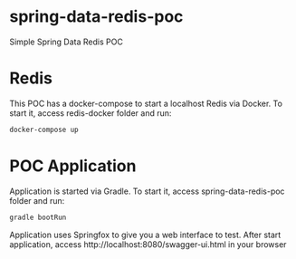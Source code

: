# spring-data-redis-poc
Simple Spring Data Redis POC 

# Redis

This POC has a docker-compose to start a localhost Redis via Docker.
To start it, access redis-docker folder and run:

```bash
docker-compose up
```

# POC Application

Application is started via Gradle. 
To start it, access spring-data-redis-poc folder and run:
 
```bash
gradle bootRun
```

Application uses Springfox to give you a web interface to test.
After start application, access http://localhost:8080/swagger-ui.html in your browser

